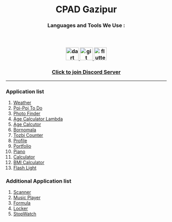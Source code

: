 <h1 align="center">
  CPAD Gazipur
</h1>

  
<h3 align="center">Languages and Tools We Use :<h3>

<br>
  
<p align="center"> 
  <a href="https://dart.dev" target="_blank" rel="noreferrer"> 
    <img src="https://www.vectorlogo.zone/logos/dartlang/dartlang-icon.svg" alt="dart" width="40" height="40"/> 
  </a> 
    <a href="https://git-scm.com/" target="_blank" rel="noreferrer">
    <img src="https://www.vectorlogo.zone/logos/git-scm/git-scm-icon.svg" alt="git" width="40" height="40"/>
  </a>
  <a href="https://flutter.dev" target="_blank" rel="noreferrer"> 
    <img src="https://www.vectorlogo.zone/logos/flutterio/flutterio-icon.svg" alt="flutter" width="40" height="40"/> 
  </a> 
</p>


<h3 align="center">
  <a href="https://discord.gg/KBmDrwJKRq" target="_blank">Click to join Discord Server</a>
</h3>
  
<hr>
  
<h3> Application list </h3>

<ol>
  <li>
    <a href="https://github.com/CPAD-Gazipur/Weather" target="_blank">Weather</a>
  </li>
    <li>
    <a href="https://github.com/CPAD-Gazipur/Poi-Poi-ToDo" target="_blank">Poi-Poi To Do</a>
  </li>
  <li>
    <a href="https://github.com/CPAD-Gazipur/Photo-Finder" target="_blank">Photo Finder</a>
  </li>
    <li>
    <a href="https://github.com/CPAD-Gazipur/Age-Calculator-Lambda" target="_blank">Age Calculator Lambda</a>
  </li>
  <li>
    <a href="https://github.com/CPAD-Gazipur/Age-Calculator" target="_blank">Age Calcutor</a>
  </li>
    <li>
    <a href="https://github.com/CPAD-Gazipur/Bornomala" target="_blank">Bornomala</a>
  </li>
    <li>
    <a href="https://github.com/CPAD-Gazipur/Counter" target="_blank">Tozbi Counter</a>
  </li>
  <li>
    <a href="https://github.com/CPAD-Gazipur/Profile" target="_blank">Profile</a>
  </li>
    <li>
    <a href="https://github.com/CPAD-Gazipur/Portfolio" target="_blank">Portfolio</a>
  </li>
  <li>
    <a href="https://github.com/CPAD-Gazipur/Piano" target="_blank">Piano</a>
  </li>
  <li>
    <a href="https://github.com/CPAD-Gazipur/Calculator" target="_blank">Calculator</a>
  </li>
    <li>
    <a href="https://github.com/CPAD-Gazipur/bmi_calculator_flutter" target="_blank">BMI Calculator</a>
  </li>
    <li>
    <a href="https://github.com/CPAD-Gazipur/Flash-Light" target="_blank">Flash Light</a>
  </li>
</ol>
  
  
<h3>Additional Application list </h3>

<ol>
  <li>
    <a href="https://github.com/CPAD-Gazipur/Scanner" target="_blank">Scanner</a>
  </li>
  <li>
    <a href="https://github.com/CPAD-Gazipur/Music-Player" target="_blank">Music Player</a>
  </li>
  <li>
    <a href="https://github.com/CPAD-Gazipur/Formula" target="_blank">Formula</a>
  </li>
  </li>
  <li>
    <a href="https://github.com/CPAD-Gazipur/Locker" target="_blank">Locker</a>
  </li>
  <li>
    <a href="https://github.com/CPAD-Gazipur/Stopwatch" target="_blank">StopWatch</a>
  </li>
</ol>
   


